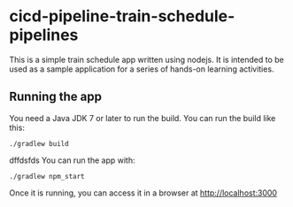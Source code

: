 # cicd-pipeline-train-schedule-pipelines

This is a simple train schedule app written using nodejs. It is intended to be used as a sample application for a series of hands-on learning activities.

## Running the app

You need a Java JDK 7 or later to run the build. You can run the build like this:

    ./gradlew build
dffdsfds
You can run the app with:

    ./gradlew npm_start

Once it is running, you can access it in a browser at [http://localhost:3000](http://localhost:3000)
